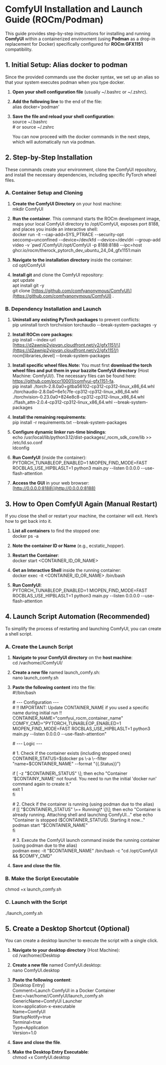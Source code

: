 # **ComfyUI Installation and Launch Guide (ROCm/Podman)**

This guide provides step-by-step instructions for installing and running **ComfyUI** within a containerized environment (using **Podman** as a drop-in replacement for Docker) specifically configured for **ROCm GFX1151** compatibility.

## **1\. Initial Setup: Alias docker to podman**

Since the provided commands use the docker syntax, we set up an alias so that your system executes podman when you type docker.

1. **Open your shell configuration file** (usually \~/.bashrc or \~/.zshrc).  
2. **Add the following line** to the end of the file:  
   alias docker='podman'

3. **Save the file and reload your shell configuration**:  
   source \~/.bashrc  
   \# or source \~/.zshrc

   You can now proceed with the docker commands in the next steps, which will automatically run via podman.

## **2\. Step-by-Step Installation**

These commands create your environment, clone the ComfyUI repository, and install the necessary dependencies, including specific PyTorch wheel files.

### **A. Container Setup and Cloning**

1. **Create the ComfyUI Directory** on your host machine:  
   mkdir ComfyUI

2. **Run the container**. This command starts the ROCm development image, maps your local ComfyUI directory to /opt/ComfyUI, exposes port 8188, and places you inside an interactive shell:  
   docker run \-it \--cap-add=SYS\_PTRACE \--security-opt seccomp=unconfined \--device=/dev/kfd \--device=/dev/dri \--group-add video \-v \`pwd\`/ComfyUI:/opt/ComfyUI \-p 8188:8188 \--ipc=host ghcr.io/rocm/therock\_pytorch\_dev\_ubuntu\_24\_04\_gfx1151:main

3. **Navigate to the installation directory** inside the container:  
   cd opt/ComfyUI

4. **Install git** and clone the ComfyUI repository:  
   apt update  
   apt install git \-y  
   git clone \[https://github.com/comfyanonymous/ComfyUI\](https://github.com/comfyanonymous/ComfyUI) .

### **B. Dependency Installation and Launch**

1. **Uninstall any existing PyTorch packages** to prevent conflicts:  
   pip uninstall torch torchvision torchaudio \--break-system-packages \-y

2. **Install ROCm core packages**:  
   pip install \--index-url \[https://d2awnip2yjpvqn.cloudfront.net/v2/gfx1151/\](https://d2awnip2yjpvqn.cloudfront.net/v2/gfx1151/) rocm\[libraries,devel\] \--break-system-packages

3. **Install specific wheel files**.**Note:** You must first **download the torch wheel files and put them in your bazzite ComfyUI directory** (Host Machine: ComfyUI/). The necessary files can be found here: https://github.com/pccr10001/comfyui-gfx1151-fa.  
   pip install ./torch-2.8.0a0+gitba56102-cp312-cp312-linux\_x86\_64.whl ./torchaudio-2.8.0a0+6e1c7fe-cp312-cp312-linux\_x86\_64.whl ./torchvision-0.23.0a0+824e8c8-cp312-cp312-linux\_x86\_64.whl  ./flash\_attn-2.0.4-cp312-cp312-linux\_x86\_64.whl  \--break-system-packages

4. **Install the remaining requirements**:  
   pip install \-r requirements.txt \--break-system-packages

5. **Configure dynamic linker run-time bindings**:  
   echo /usr/local/lib/python3.12/dist-packages/\_rocm\_sdk\_core/lib \>\> /etc/ld.so.conf  
   ldconfig

6. **Run ComfyUI** (inside the container):  
   PYTORCH\_TUNABLEOP\_ENABLED=1 MIOPEN\_FIND\_MODE=FAST ROCBLAS\_USE\_HIPBLASLT=1 python3 main.py \--listen 0.0.0.0 \--use-flash-attention

7. **Access the GUI** in your web browser:  
   \[http://0.0.0.0:8188\](http://0.0.0.0:8188)

## **3\. How to Open ComfyUI Again (Manual Restart)**

If you close the shell or restart your machine, the container will exit. Here’s how to get back into it.

1. **List all containers** to find the stopped one:  
   docker ps \-a

2. **Note the container ID or Name** (e.g., ecstatic\_hopper).  
3. **Restart the Container**:  
   docker start \<CONTAINER\_ID\_OR\_NAME\>

4. **Get an Interactive Shell** inside the running container:  
   docker exec \-it \<CONTAINER\_ID\_OR\_NAME\> /bin/bash

5. **Run ComfyUI**:  
   PYTORCH\_TUNABLEOP\_ENABLED=1 MIOPEN\_FIND\_MODE=FAST ROCBLAS\_USE\_HIPBLASLT=1 python3 main.py \--listen 0.0.0.0 \--use-flash-attention

## **4\. Launch Script Automation (Recommended)**

To simplify the process of restarting and launching ComfyUI, you can create a shell script.

### **A. Create the Launch Script**

1. **Navigate to your ComfyUI directory** on the **host machine**:  
   cd /var/home/<your-computer-name-here>/ComfyUI/

2. **Create a new file** named launch\_comfy.sh:  
   nano launch\_comfy.sh

3. **Paste the following content** into the file:  
   \#\!/bin/bash

   \# \--- Configuration \---  
   \# \!\! IMPORTANT: Update CONTAINER\_NAME if you used a specific name during initial run \!\!  
   CONTAINER\_NAME="comfyui\_rocm\_container\_name"   
   COMFY\_CMD="PYTORCH\_TUNABLEOP\_ENABLED=1 MIOPEN\_FIND\_MODE=FAST ROCBLAS\_USE\_HIPBLASLT=1 python3 main.py \--listen 0.0.0.0 \--use-flash-attention"

   \# \--- Logic \---

   \# 1\. Check if the container exists (including stopped ones)  
   CONTAINER\_STATUS=$(docker ps \-a \--filter "name=$CONTAINER\_NAME" \--format "{{.Status}}")

   if \[ \-z "$CONTAINER\_STATUS" \];  
   then  
       echo "Container '$CONTAINY\_NAME' not found. You need to run the initial 'docker run' command again to create it."  
       exit 1  
   fi

   \# 2\. Check if the container is running (using podman due to the alias)  
   if \[\[ "$CONTAINER\_STATUS" \== Running\* \]\];  
   then  
       echo "Container is already running. Attaching shell and launching ComfyUI..."  
   else  
       echo "Container is stopped ($CONTAINER\_STATUS). Starting it now..."  
       podman start "$CONTAINER\_NAME"  
   fi

   \# 3\. Execute the ComfyUI launch command inside the running container (using podman due to the alias)  
   podman exec \-it "$CONTAINER\_NAME" /bin/bash \-c "cd /opt/ComfyUI && $COMFY\_CMD"

4. **Save and close the file**.

### **B. Make the Script Executable**

chmod \+x launch\_comfy.sh

### **C. Launch with the Script**

./launch\_comfy.sh

## **5\. Create a Desktop Shortcut (Optional)**

You can create a desktop launcher to execute the script with a single click.

1. **Navigate to your desktop directory** (Host Machine):  
   cd /var/home/<your-computer-name-here>/Desktop

2. **Create a new file** named ComfyUI.desktop:  
   nano ComfyUI.desktop

3. **Paste the following content**:  
   \[Desktop Entry\]  
   Comment=Launch ComfyUI in a Docker Container  
   Exec=/var/home/<your-computer-name-here>/ComfyUI/launch\_comfy.sh  
   GenericName=ComfyUI Launcher  
   Icon=application-x-executable  
   Name=ComfyUI  
   StartupNotify=true  
   Terminal=true  
   Type=Application  
   Version=1.0

4. **Save and close the file**.  
5. **Make the Desktop Entry Executable**:  
   chmod \+x ComfyUI.desktop  
